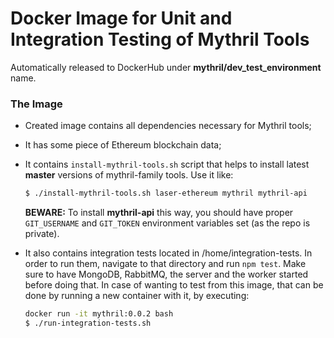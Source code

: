 # Docker Image for Unit and Integration Testing of Mythril Tools
Automatically released to DockerHub under **mythril/dev_test_environment**
name.

### The Image
- Created image contains all dependencies necessary for Mythril tools;
- It has some piece of Ethereum blockchain data;

- It contains `install-mythril-tools.sh` script that helps to install latest
  **master** versions of mythril-family tools. Use it like:
  ```sh
  $ ./install-mythril-tools.sh laser-ethereum mythril mythril-api
  ```
  **BEWARE:** To install **mythril-api** this way, you should have proper
  `GIT_USERNAME` and `GIT_TOKEN` environment variables set (as the repo is
  private).

- It also contains integration tests located in /home/integration-tests. In order
  to run them, navigate to that directory and run `npm test`. Make sure to have
  MongoDB, RabbitMQ, the server and the worker started before doing that.
  In case of wanting to test from this image, that can be done by running a new
  container with it, by executing:

  ```sh
  docker run -it mythril:0.0.2 bash
  $ ./run-integration-tests.sh
  ```
